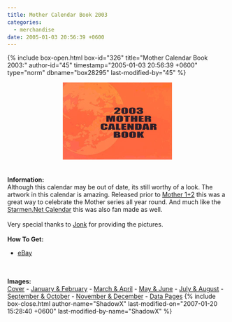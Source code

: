 ```yaml
---
title: Mother Calendar Book 2003
categories:
  - merchandise
date: 2005-01-03 20:56:39 +0600
---
```

{% include box-open.html box-id="326" title="Mother Calendar Book 2003:" author-id="45" timestamp="2005-01-03 20:56:39 +0600" type="norm" dbname="box28295" last-modified-by="45" %}
	<center>
	<img src="/merchandise/images/mcb03_title.jpg" border="0" alt="Mother Calendar Book 2003" />
	</center>
	<br /><br />
	<b>Information:</b>
	<br />
	Although this calendar may be out of date, its still worthy of a look. The artwork in 
	this calendar is amazing. Released prior to 
	<a href="http://starmen.net/merchandise/carts/m12cart.php">Mother 1+2</a> this was a 
	great way to celebrate the Mother series all year round. And much like the <a href="http://starmen.net/merchandise/smn/smncal03.php">Starmen.Net Calendar</a> this was also fan made as well. 
	<br /><br />
	Very special thanks to <a href="mailto:Jonk@starmen.net">Jonk</a> for providing 
	the pictures.
	<br /><br />
	<b>How To Get:</b>
	<br />
	<ul>
	<li><a href="http://www.ebay.com">eBay</a></li>
	</ul>
	<br /><br />
	<b>Images:</b>
	<br />
	<a href="/merchandise/images/mcb03_cover.jpg">Cover</a> - <a href="/merchandise/images/mcb03_janfeb.jpg">January & February</a> - <a href="/merchandise/images/mcb03_marapr.jpg">March & April</a> - 
	<a href="/merchandise/images/mcb03_mayjun.jpg">May & June</a> - <a href="/merchandise/images/mcb03_julaug.jpg">July & August</a> - <a href="/merchandise/images/mcb03_sepoct.jpg">September & October</a> - 
	<a href="/merchandise/images/mcb03_novdec.jpg">November & December</a> - <a href="/merchandise/images/mcb03_data.jpg">Data Pages</a>
{% include box-close.html author-name="ShadowX" last-modified-on="2007-01-20 15:28:40 +0600" last-modified-by-name="ShadowX" %}
